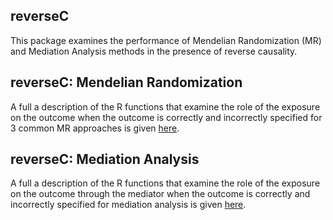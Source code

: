 ## reverseC
This package examines the performance of Mendelian Randomization (MR) and Mediation Analysis methods in the presence of reverse causality. 

## reverseC: Mendelian Randomization
A full a description of the R functions that examine the role of the exposure on the outcome when the outcome is correctly and incorrectly specified for 3 common MR approaches is given [here](https://github.com/SharonLutz/reverseC/blob/master/READMEmr.md).

## reverseC: Mediation Analysis
A full a description of the R functions that examine the role of the exposure on the outcome through the mediator when the outcome is correctly and incorrectly specified for mediation analysis is given [here](https://github.com/SharonLutz/reverseC/blob/master/READMEma.md).
